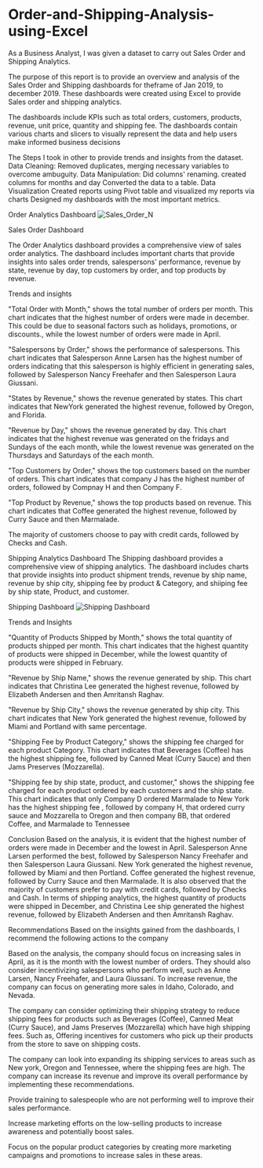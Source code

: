 # Order-and-Shipping-Analysis-using-Excel
As a Business Analyst, I was given a dataset to carry out Sales Order and Shipping Analytics.

The purpose of this report is to provide an overview and analysis of the Sales Order and Shipping dashboards for theframe of Jan 2019, to december 2019. These dashboards were created using Excel to provide Sales order and shipping analytics.

The dashboards include KPIs such as total orders, customers, products, revenue, unit price, quantity and shipping fee. The dashboards contain various charts and slicers to visually represent the data and help users make informed business decisions

The Steps I took in other to provide trends and insights from the dataset.
Data Cleaning: Removed duplicates, merging necessary variables to overcome ambuguity.
Data Manipulation: Did columns' renaming. created columns for months and day
Converted the data to a table.
Data Visualization Created reports using Pivot table and visualized my reports via charts
Designed my dashboards with the most important metrics.

Order Analytics Dashboard
![Sales_Order_N](https://github.com/BenDatta/Order-and-Shipping-Analysis-using-Excel/assets/135694513/778e8061-cc5f-406a-8921-fc24856c01d4)


Sales Order Dashboard

The Order Analytics dashboard provides a comprehensive view of sales order analytics. The dashboard includes important charts that provide insights into sales order trends, salespersons' performance, revenue by state, revenue by day, top customers by order, and top products by revenue.

Trends and insights

"Total Order with Month," shows the total number of orders per month. This chart indicates that the highest number of orders were made in december. This could be due to seasonal factors such as holidays, promotions, or discounts., while the lowest number of orders were made in April.

"Salespersons by Order," shows the performance of salespersons. This chart indicates that Salesperson Anne Larsen has the highest number of orders indicating that this salesperson is highly efficient in generating sales, followed by Salesperson Nancy Freehafer and then Salesperson Laura Giussani.

"States by Revenue," shows the revenue generated by states. This chart indicates that NewYork generated the highest revenue, followed by Oregon, and Florida.

"Revenue by Day," shows the revenue generated by day. This chart indicates that the highest revenue was generated on the fridays and Sundays of the each month, while the lowest revenue was generated on the Thursdays and Saturdays of the each month.

"Top Customers by Order," shows the top customers based on the number of orders. This chart indicates that company J has the highest number of orders, followed by Compnay H and then Company F.

"Top Product by Revenue," shows the top products based on revenue. This chart indicates that Coffee generated the highest revenue, followed by Curry Sauce and then Marmalade.

The majority of customers choose to pay with credit cards, followed by Checks and Cash.

Shipping Analytics Dashboard
The Shipping dashboard provides a comprehensive view of shipping analytics. The dashboard includes charts that provide insights into product shipment trends, revenue by ship name, revenue by ship city, shipping fee by product & Category, and shiiping fee by ship state, Product, and customer.

Shipping Dashboard
![Shipping Dashboard](https://github.com/BenDatta/Order-and-Shipping-Analysis-using-Excel/assets/135694513/514a25f6-b840-4673-8d0b-8c501d121a5f)

Trends and Insights

"Quantity of Products Shipped by Month," shows the total quantity of products shipped per month. This chart indicates that the highest quantity of products were shipped in December, while the lowest quantity of products were shipped in February.

"Revenue by Ship Name," shows the revenue generated by ship. This chart indicates that Christina Lee generated the highest revenue, followed by Elizabeth Andersen and then Amritansh Raghav.

"Revenue by Ship City," shows the revenue generated by ship city. This chart indicates that New York generated the highest revenue, followed by Miami and Portland with same percentage.

"Shipping Fee by Product Category," shows the shipping fee charged for each product Category. This chart indicates that Beverages (Coffee) has the highest shipping fee, followed by Canned Meat (Curry Sauce) and then Jams Preserves (Mozzarella).

"Shipping fee by ship state, product, and customer," shows the shipping fee charged for each product ordered by each customers and the ship state. This chart indicates that only Company D ordered Marmalade to New York has the highest shipping fee , followed by company H, that ordered curry sauce and Mozzarella to Oregon and then company BB, that ordered Coffee, and Marmalade to Tennessee

Conclusion
Based on the analysis, it is evident that the highest number of orders were made in December and the lowest in April. Salesperson Anne Larsen performed the best, followed by Salesperson Nancy Freehafer and then Salesperson Laura Giussani. New York generated the highest revenue, followed by Miami and then Portland. Coffee generated the highest revenue, followed by Curry Sauce and then Marmalade. It is also observed that the majority of customers prefer to pay with credit cards, followed by Checks and Cash. In terms of shipping analytics, the highest quantity of products were shipped in December, and Christina Lee ship generated the highest revenue, followed by Elizabeth Andersen and then Amritansh Raghav.

Recommendations
Based on the insights gained from the dashboards, I recommend the following actions to the company

Based on the analysis, the company should focus on increasing sales in April, as it is the month with the lowest number of orders. They should also consider incentivizing salespersons who perform well, such as Anne Larsen, Nancy Freehafer, and Laura Giussani. To increase revenue, the company can focus on generating more sales in Idaho, Colorado, and Nevada.

The company can consider optimizing their shipping strategy to reduce shipping fees for products such as Beverages (Coffee), Canned Meat (Curry Sauce), and Jams Preserves (Mozzarella) which have high shipping fees. Such as, Offering incentives for customers who pick up their products from the store to save on shipping costs.

The company can look into expanding its shipping services to areas such as New york, Oregon and Tennessee, where the shipping fees are high. The company can increase its revenue and improve its overall performance by implementing these recommendations.

Provide training to salespeople who are not performing well to improve their sales performance.

Increase marketing efforts on the low-selling products to increase awareness and potentially boost sales.

Focus on the popular product categories by creating more marketing campaigns and promotions to increase sales in these areas.
